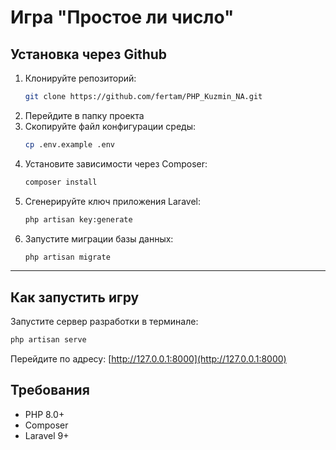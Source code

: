# Игра "Простое ли число"


## Установка через Github

1. Клонируйте репозиторий:
   ```sh
   git clone https://github.com/fertam/PHP_Kuzmin_NA.git
   ```
2. Перейдите в папку проекта
3. Скопируйте файл конфигурации среды:
   ```sh
   cp .env.example .env
   ```
4. Установите зависимости через Composer:
   ```sh
   composer install
   ```
5. Сгенерируйте ключ приложения Laravel:
   ```sh
   php artisan key:generate
   ```
6. Запустите миграции базы данных:
   ```sh
   php artisan migrate
   ```

---
## Как запустить игру

Запустите сервер разработки в терминале:
```sh
php artisan serve
```

Перейдите по адресу: [http://127.0.0.1:8000](http://127.0.0.1:8000)

## Требования
- PHP 8.0+
- Composer
- Laravel 9+
